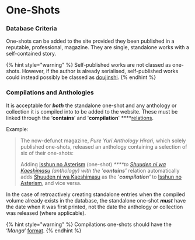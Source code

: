 # One-Shots

### Database Criteria

One-shots can be added to the site provided they been published in a reputable, professional, magazine. They are single, standalone works with a self-contained story. 

{% hint style="warning" %}
Self-published works are not classed as one-shots. However, if the author is already serialised, self-published works could instead possibly be classed as [doujinshi](doujinshi.md).
{% endhint %}

### Compilations and Anthologies

It is acceptable for _**both**_ the standalone one-shot and any anthology or collection it is compiled into to be added to the website. These must be linked through the ‘**contains**’ and '**compilation**' ****[relations](../../../submission-form/relations.md).

Example:

> The now-defunct magazine, _Pure Yuri Anthology Hirari_, which solely published one-shots, released an anthology containing a selection of six of their one-shots:
>
> Adding [Isshun no Asterism](https://anilist.co/manga/104980) \(one-shot\) _****_to [Shuuden ni wa Kaeshimasu](https://anilist.co/manga/85662/Shuuden-ni-wa-Kaeshimasu/) \(anthology\) with the '_**contains'**_ relation automatically adds [Shuuden ni wa Kaeshimasu](https://anilist.co/manga/85662/Shuuden-ni-wa-Kaeshimasu/) as the '_**compilation'**_ to [Isshun no Asterism](https://anilist.co/manga/104980), and vice versa.

In the case of retroactively creating standalone entries when the compiled volume already exists in the database, the standalone one-shot _**must**_ have the date when it was first printed, not the date the anthology or collection was released \(where applicable\).

{% hint style="warning" %}
Compilations one-shots should have the ‘_Manga_’ [format](../../../submission-form/general/typings/untitled-6.md).
{% endhint %}



